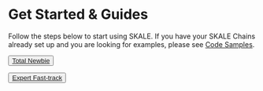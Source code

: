 # Get Started & Guides

Follow the steps below to start using SKALE. If you have your SKALE Chains already set up and you are looking for examples, please see  [Code Samples](https://developers.skale.network/code-samples).  


<SplitSectionLayout>
<SplitSectionColumn>

<button>[Total Newbie](/documentation/developers/getting-started/beginner)</button>

</SplitSectionColumn>
<SplitSectionColumn>

<button boxPosition="BOTTOM_LEFT">[Expert Fast-track](/documentation/developers/getting-started/expert)</button>

</SplitSectionColumn>
</SplitSectionLayout>
